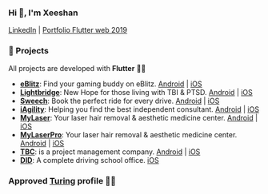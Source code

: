 ### Hi 👋, I'm Xeeshan

[LinkedIn](https://www.linkedin.com/in/xkxeeshankhan/) | [Portfolio Flutter web 2019](https://xeeshan-khan.web.app/) 

### 🚀 Projects
All projects are developed with **Flutter** 💙💙 
- **[eBlitz](https://eblitz.gg)**: Find your gaming buddy on eBlitz. [Android](https://play.google.com/store/apps/details?id=gg.eblitz.eblitzapp) | [iOS](https://apps.apple.com/us/app/eblitz/id1562995363) 
- **[Lightbridge](https://www.lightbridgeinc.com/)**: New Hope for those living with TBI & PTSD. [Android](https://play.google.com/store/apps/details?id=ventures.verygood.flutter.light_bridge) | [iOS](https://apps.apple.com/us/app/lightbridge/id1597175725) 
- **[Sweech](https://www.sweech.io/)**: Book the perfect ride for every drive. [Android](https://play.google.com/store/apps/details?id=com.mobility.sweech) | [iOS](https://apps.apple.com/us/app/sweech-rent-a-car/id1585224447) 
- **[iAgility](https://iagility.com/)**: Helping you find the best independent consultant. [Android](https://play.google.com/store/apps/details?id=com.microagility.iagility.iAgility) | [iOS](https://apps.apple.com/app/id1531742606) 
- **[MyLaser](https://my-laser.fr/)**: Your laser hair removal & aesthetic medicine center. [Android](https://play.google.com/store/apps/details?id=com.docdoor.mylaser) | [iOS](https://apps.apple.com/fr/app/my-laser/id1502086200) 
- **[MyLaserPro](https://my-laser.fr/)**: Your laser hair removal & aesthetic medicine center. [Android](https://play.google.com/store/apps/details?id=com.docdoor.mylaserpro) | [iOS](https://apps.apple.com/fr/app/my-laser-pro/id1502086361) 
- **[TBC](https://tbc.sa/EN)**: is a project management company. [Android](https://play.google.com/store/apps/details?id=sa.tbc.www&hl=en) | [iOS](https://apps.apple.com/us/app/tatweer-buildings-company/id1447980189) 
- **[DID](https://drivinginstructorsdiary.com/)**: A complete driving school office. [iOS](https://apps.apple.com/gb/app/driving-instructor/id1487386283) 

### Approved [Turing](https://matching.turing.com/developer-resume/c71619c30a53dfe93b642719b057f1ce9bf7f8b16ad825) profile 🎇🎇

